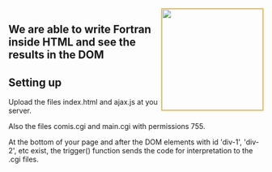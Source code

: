 <img src="https://github.com/yioryhos/f77html/blob/F77HTML/logo.png" style="width:200px;border:solid 1px orange;float:right"/>

## We are able to write Fortran inside HTML and see the results in the DOM

Setting up
----------

Upload the files index.html and ajax.js at you server. 

Also the files comis.cgi and main.cgi with permissions 755.

At the bottom of your page and after the DOM elements with id 'div-1', 'div-2', etc exist, the trigger() function sends the code for interpretation to the .cgi files.

